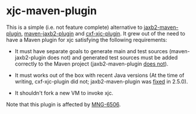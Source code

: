 # xjc-maven-plugin

This is a simple (i.e. not feature complete) alternative to [jaxb2-maven-plugin](https://www.mojohaus.org/jaxb2-maven-plugin/Documentation/v2.5.0/), [maven-jaxb2-plugin](https://github.com/highsource/maven-jaxb2-plugin) and [cxf-xjc-plugin](http://cxf.apache.org/cxf-xjc-plugin.html). It grew out of the need to have a Maven plugin for xjc satisfying the following requirements:

*   It must have separate goals to generate main and test sources (maven-jaxb2-plugin does not) and generated test sources must be added correctly to the Maven project (jaxb2-maven-plugin [does not](http://svn.apache.org/viewvc/axis/axis2/java/core/trunk/modules/metadata/pom.xml?r1=1815130&r2=1815129&pathrev=1815130)).

*   It must works out of the box with recent Java versions (At the time of writing, cxf-xjc-plugin did not; jaxb2-maven-plugin was [fixed](https://github.com/mojohaus/jaxb2-maven-plugin/issues/138) in 2.5.0).

*   It shouldn't fork a new VM to invoke xjc.

Note that this plugin is affected by [MNG-6506](https://issues.apache.org/jira/browse/MNG-6506).
